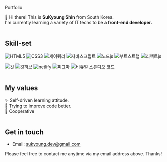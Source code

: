 Portfolio

👋 Hi there! This is <b>SuKyoung Shin</b> from South Korea.<br>
I'm currently learning a variety of IT techs to be <b>a front-end developer.</b> <br><br>

## Skill-set
<img src="https://img.shields.io/badge/-HTML5-%23E34F26?&logo=html5&logoColor=white" alt="HTML5"> <img src="https://img.shields.io/badge/-CSS3-%231572B6?&logo=css3&logoColor=white" alt="CSS3"> <img src="https://img.shields.io/badge/-jQuery-%230769AD?&logo=jquery&logoColor=white" alt="제이쿼리"> <img src="https://img.shields.io/badge/-JavaScript-%23F7DF1E?&logo=JavaScript&logoColor=white" alt="자바스크립트"> <img src="https://img.shields.io/badge/-Node.js-%23339933?&logo=node&logoColor=white" alt="노드js"> <img src="https://img.shields.io/badge/-Bootstrap-%237952B3?&logo=bootstrap&logoColor=white" alt="부트스트랩"> <img src="https://img.shields.io/badge/-React.js-%2361DAFB?&logo=react&logoColor=white" alt="리액트js">

<img src="https://img.shields.io/badge/-Git-%23F05032?&logo=git&logoColor=white" alt="깃"> <img src="https://img.shields.io/badge/-GitHub-%23181717?&logo=github&logoColor=white" alt="깃허브"> <img src="https://img.shields.io/badge/-netlify-%2300C7B7?&logo=netlify&logoColor=white" alt="netlify"> <img src="https://img.shields.io/badge/-Figma-%23F24E1E?&logo=figma&logoColor=white" alt="피그마"> <img src="https://img.shields.io/badge/-Visual%20Studio%20Code-%23007ACC?&logo=visualstudiocode&logoColor=white" alt="비쥬얼 스튜디오 코드">   <br><br>

## My values
✨ Self-driven learning attitude. <br/>
🧐 Trying to improve code better. <br/>
🤝 Cooperative <br/><br>

## Get in touch
- Email: sukyoung.dev@gmail.com

Please feel free to contact me anytime via my email address above. Thanks!
